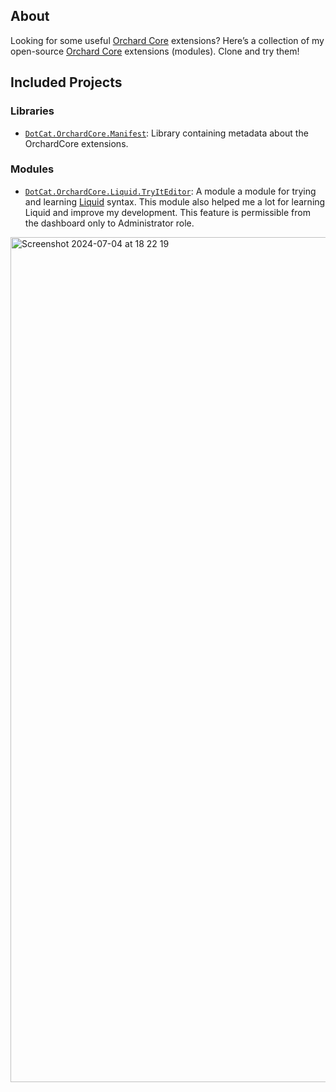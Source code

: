 ## About
Looking for some useful [Orchard Core](https://orchardcore.net/) extensions? Here’s a collection of my open-source [Orchard Core](https://orchardcore.net/) extensions (modules). Clone and try them!

## Included Projects

### Libraries

- [`DotCat.OrchardCore.Manifest`](https://github.com/DotCat1985/OrchardCore-Extensions/tree/main/src/OrchardCore.Libs/DotCat.OrchardCore.Manifest): Library containing metadata about the OrchardCore extensions.

### Modules

- [`DotCat.OrchardCore.Liquid.TryItEditor`](https://github.com/DotCat1985/OrchardCore-Extensions/tree/main/src/OrchardCore.Modules/DotCat.OrchardCore.Liquid.TryItEditor): A module a module for trying and learning [Liquid](https://docs.orchardcore.net/en/latest/reference/modules/Liquid/) syntax. This module also helped me a lot for learning Liquid and improve my development. This feature is permissible from the dashboard only to Administrator role.

<img width="1352" alt="Screenshot 2024-07-04 at 18 22 19" src="https://github.com/DotCat1985/OrchardCore-Extensions/assets/61869142/94e7de91-f004-448d-87a1-c3bbace31f7c">

